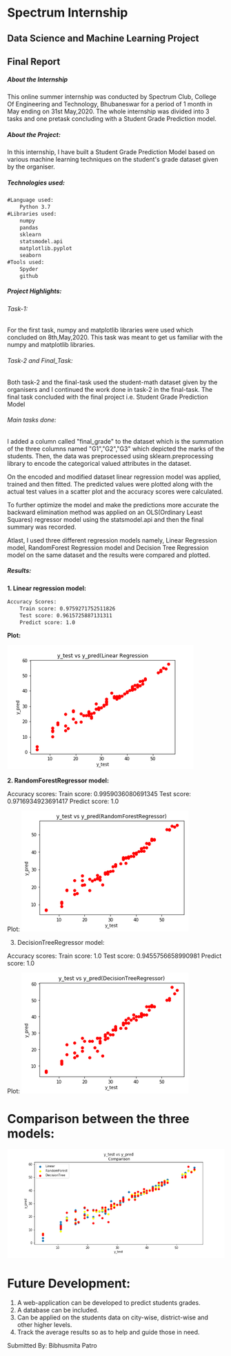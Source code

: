 # Spectrum Internship
## Data Science and Machine Learning Project 
## Final Report

##### About the Internship
This online summer internship was conducted by Spectrum Club, College Of Engineering and Technology, Bhubaneswar for a period of 1 month in May ending on 31st May,2020.
The whole internship was divided into 3 tasks and one pretask concluding with a Student Grade Prediction model.

##### About the Project:
In this internship, I have built a Student Grade Prediction Model based on various machine learning techniques on the student's grade dataset given by the organiser.

##### Technologies used:
 
	#Language used:
		Python 3.7
	#Libraries used:
		numpy
		pandas
		sklearn
		statsmodel.api
		matplotlib.pyplot
		seaborn
	#Tools used:
		Spyder
		github

##### Project Highlights:

###### Task-1:
For the first task, numpy and matplotlib libraries were used which concluded on 8th,May,2020. This task was meant to get us familiar with the numpy and matplotlib libraries.

###### Task-2 and Final_Task:
Both task-2 and the final-task used the student-math dataset given by the organisers and I continued the work done in task-2 in the final-task. The final task concluded with the final project i.e. Student Grade Prediction Model

###### Main tasks done:
I added a column called "final_grade" to the dataset which is the summation of the three columns named "G1","G2","G3" which depicted the marks of the students.
Then, the data was preprocessed using sklearn.preprocessing library to encode the categorical valued attributes in the dataset.
	
On the encoded and modified dataset linear regression model was applied, trained and then fitted. The predicted values were plotted along with the actual test values in a scatter plot and the accuracy scores were calculated.
	
To further optimize the model and make the predictions more accurate the backward elimination method was applied on an OLS(Ordinary Least Squares) regressor model using the statsmodel.api and then the final summary was recorded.
	
Atlast, I used three different regression models namely, Linear Regression model, RandomForest Regression model and Decision Tree Regression model on the same dataset and the results were compared and plotted. 

##### Results:
**1. Linear regression model:**
```
Accuracy Scores:
	Train score: 0.9759271752511826
	Test score: 0.9615725887131311
	Predict score: 1.0
```	
**Plot:**

![](DS_ML_FinalTask/linear_regression_plot.png)
	
**2. RandomForestRegressor model:**

Accuracy scores:
	Train score: 0.9959036080691345
	Test score: 0.9716934923691417
	Predict score: 1.0

Plot:
![](DS_ML_FinalTask/RandomForestRegressor_plot.png)
	
	
3. DecisionTreeRegressor model:

Accuracy scores:
	Train score: 1.0
	Test score: 0.9455756658990981
	Predict score: 1.0

Plot:
![](DS_ML_FinalTask/DecisionTreeRegressor_plot.png)
	
# Comparison between the three models:
![](DS_ML_FinalTask/Comparision_plot.png)




# Future Development:
1. A web-application can be developed to predict students grades.
2. A database can be included.
3. Can be applied on the students data on city-wise, district-wise and other higher levels.
4. Track the average results so as to help and guide those in need.
	
	
Submitted By:
Bibhusmita Patro

	

	
	



	
 

